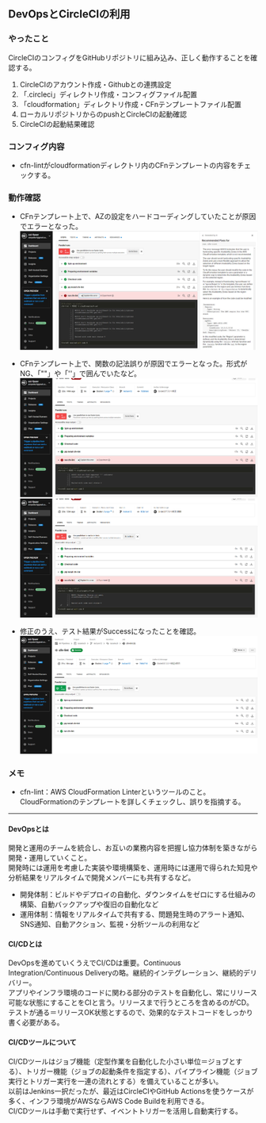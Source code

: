 ## DevOpsとCircleCIの利用

### やったこと
CircleCIのコンフィグをGitHubリポジトリに組み込み、正しく動作することを確認する。

1. CircleCIのアカウント作成・Githubとの連携設定  
2. 「.circleci」ディレクトリ作成・コンフィグファイル配置  
3. 「cloudformation」ディレクトリ作成・CFnテンプレートファイル配置  
4. ローカルリポジトリからのpushとCircleCIの起動確認
5. CircleCIの起動結果確認

### コンフィグ内容
- cfn-lintがcloudformationディレクトリ内のCFnテンプレートの内容をチェックする。 

### 動作確認
- CFnテンプレート上で、AZの設定をハードコーディングしていたことが原因でエラーとなった。  
![テストNG1](images/9_circleci/test_NG_1.png)  

- CFnテンプレート上で、関数の記法誤りが原因でエラーとなった。形式がNG、「""」や「''」で囲んでいたなど。  
![テストNG2](images/9_circleci/test_NG_2.png)  
![テストNG3](images/9_circleci/test_NG_3.png)  

- 修正のうえ、テスト結果がSuccessになったことを確認。   
![テストOK](images/9_circleci/test_OK.png) 

### メモ
- cfn-lint：AWS CloudFormation Linterというツールのこと。CloudFormationのテンプレートを詳しくチェックし、誤りを指摘する。  

***

#### DevOpsとは

開発と運用のチームを統合し、お互いの業務内容を把握し協力体制を築きながら開発・運用していくこと。  
開発時には運用を考慮した実装や環境構築を、運用時には運用で得られた知見や分析結果をリアルタイムで開発メンバーにも共有するなど。  
- 開発体制：ビルドやデプロイの自動化、ダウンタイムをゼロにする仕組みの構築、自動バックアップや復旧の自動化など  
- 運用体制：情報をリアルタイムで共有する、問題発生時のアラート通知、SNS通知、自動アクション、監視・分析ツールの利用など  

#### CI/CDとは

DevOpsを進めていくうえでCI/CDは重要。Continuous Integration/Continuous Deliveryの略。継続的インテグレーション、継続的デリバリー。   
アプリやインフラ環境のコードに関わる部分のテストを自動化し、常にリリース可能な状態にすることをCIと言う。リリースまで行うところを含めるのがCD。   
テストが通る＝リリースOK状態とするので、効果的なテストコードをしっかり書く必要がある。 

#### CI/CDツールについて

CI/CDツールはジョブ機能（定型作業を自動化した小さい単位＝ジョブとする）、トリガー機能（ジョブの起動条件を指定する）、パイプライン機能（ジョブ実行とトリガー実行を一連の流れとする）を備えていることが多い。  
以前はJenkins一択だったが、最近はCircleCIやGitHub Actionsを使うケースが多く、インフラ環境がAWSならAWS Code Buildを利用できる。  
CI/CDツールは手動で実行せず、イベントトリガーを活用し自動実行する。  